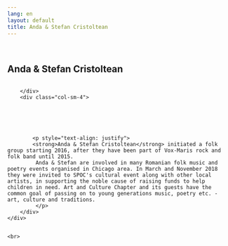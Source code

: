 ```yaml
---
lang: en
layout: default
title: Anda & Stefan Cristoltean
---
```


<br>
<div class="container">
    <h2>Anda & Stefan Cristoltean</h2>
    <div class="row">
        <div class="col-sm-4">
            <img class="img img-responsive" src="{{ site.baseurl }}/img/music/stefan.jpg" alt="" />
          
            

        </div> 
        <div class="col-sm-4"> 
<br>
<br>
<br>

            <p style="text-align: justify">
            <strong>Anda & Stefan Cristoltean</strong> initiated a folk group starting 2016, after they have been part of Vox-Maris rock and folk band until 2015.
             Anda & Stefan are involved in many Romanian folk music and poetry events organised in Chicago area. In March and November 2018 they were invited to SPOC's cultural event along with other local artists, in supporting the noble cause of raising funds to help children in need. Art and Culture Chapter and its guests have the common goal of passing on to young generations music, poetry etc. - art, culture and traditions.
             </p>
        </div>
    </div>

    
    <br>   
</div>
<br>
<br>